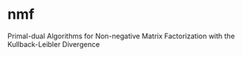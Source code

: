 # nmf
Primal-dual Algorithms for Non-negative Matrix Factorization with the Kullback-Leibler Divergence
